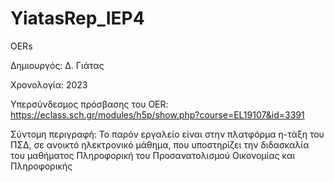 # YiatasRep_IEP4
OERs

Δημιουργός: Δ. Γιάτας 

Χρονολογία: 2023 

Υπερσύνδεσμος πρόσβασης του OER: https://eclass.sch.gr/modules/h5p/show.php?course=EL19107&id=3391

Σύντομη περιγραφή: Το παρόν εργαλείο είναι στην πλατφόρμα η-τάξη του ΠΣΔ, σε ανοικτό ηλεκτρονικό μάθημα, που υποστηρίζει την διδασκαλία του μαθήματος Πληροφορική του Προσανατολισμού Οικονομίας και Πληροφορικής
